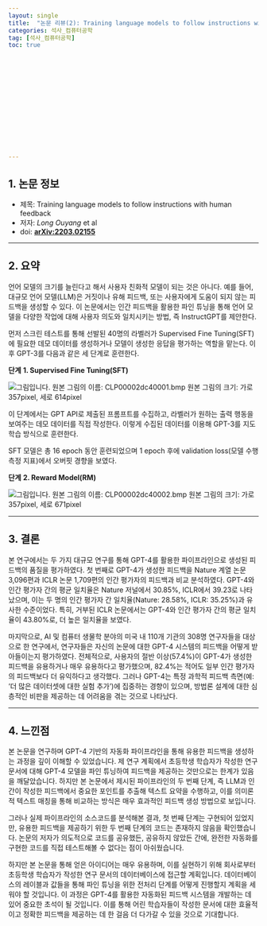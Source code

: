 ```yaml
---
layout: single
title:  "논문 리뷰(2): Training language models to follow instructions with human feedback."
categories: 석사_컴퓨터공학
tag: [석사_컴퓨터공학]
toc: true















---
```


## 1. 논문 정보

- 제목: Training language models to follow instructions with human feedback
- 저자: *Long Ouyang* et al
- doi: **[ arXiv:2203.02155](https://arxiv.org/abs/2203.02155)**

----

## 2. 요약

 언어 모델의 크기를 늘린다고 해서 사용자 친화적 모델이 되는 것은 아니다. 예를 들어, 대규모 언어 모델(LLM)은 거짓이나 유해 피드백, 또는 사용자에게 도움이 되지 않는 피드백을 생성할 수 있다. 이 논문에서는 인간 피드백을 활용한 파인 튜닝을 통해 언어 모델을 다양한 작업에 대해 사용자 의도와 일치시키는 방법, 즉 InstructGPT를 제안한다.

 먼저 스크린 테스트를 통해 선발된 40명의 라벨러가 Supervised Fine Tuning(SFT)에 필요한 데모 데이터를 생성하거나 모델이 생성한 응답을 평가하는 역할을 맡는다. 이후 GPT-3를 다음과 같은 세 단계로 훈련한다.



  **단계** **1. Supervised Fine Tuning(SFT)**

![그림입니다. 원본 그림의 이름: CLP00002dc40001.bmp 원본 그림의 크기: 가로 357pixel, 세로 614pixel](../../images/2024-06-22-a2/EMB000009d838b3.bmp)  

 이 단계에서는 GPT API로 제출된 프롬프트를 수집하고, 라벨러가 원하는 출력 행동을 보여주는 데모 데이터를 직접 작성한다. 이렇게 수집된 데이터를 이용해 GPT-3를 지도 학습 방식으로 훈련한다.

 SFT 모델은 총 16 epoch 동안 훈련되었으며 1 epoch 후에 validation loss(모델 수행측정 지표)에서 오버핏 경향을 보였다.



**단계** **2. Reward Model(RM)**

  ![그림입니다. 원본 그림의 이름: CLP00002dc40002.bmp 원본 그림의 크기: 가로 357pixel, 세로 671pixel](../../images/2024-06-22-a2/EMB000009d838b8.bmp)  



---

## 3. 결론

 본 연구에서는 두 가지 대규모 연구를 통해 GPT-4를 활용한 파이프라인으로 생성된 피드백의 품질을 평가하였다. 첫 번째로 GPT-4가 생성한 피드백을 Nature 계열 논문 3,096편과 ICLR 논문 1,709편의 인간 평가자의 피드백과 비교 분석하였다. GPT-4와 인간 평가자 간의 평균 일치율은 Nature 저널에서 30.85%, ICLR에서 39.23로 나타났으며, 이는 두 명의 인간 평가자 간 일치율(Nature: 28.58%, ICLR: 35.25%)과 유사한 수준이었다. 특히, 거부된 ICLR 논문에서는 GPT-4와 인간 평가자 간의 평균 일치율이 43.80%로, 더 높은 일치율을 보였다.

 마지막으로, AI 및 컴퓨터 생물학 분야의 미국 내 110개 기관의 308명 연구자들을 대상으로 한 연구에서, 연구자들은 자신의 논문에 대한 GPT-4 시스템의 피드백을 어떻게 받아들이는지 평가하였다. 전체적으로, 사용자의 절반 이상(57.4%)이 GPT-4가 생성한 피드백을 유용하거나 매우 유용하다고 평가했으며, 82.4%는 적어도 일부 인간 평가자의 피드백보다 더 유익하다고 생각했다. 그러나 GPT-4는 특정 과학적 피드백 측면(예: ‘더 많은 데이터셋에 대한 실험 추가’)에 집중하는 경향이 있으며, 방법론 설계에 대한 심층적인 비판을 제공하는 데 어려움을 겪는 것으로 나타났다.

---

## 4. 느낀점

 본 논문을 연구하며 GPT-4 기반의 자동화 파이프라인을 통해 유용한 피드백을 생성하는 과정을 깊이 이해할 수 있었습니다. 제 연구 계획에서 초등학생 학습자가 작성한 연구 문서에 대해 GPT-4 모델을 파인 튜닝하여 피드백을 제공하는 것만으로는 한계가 있음을 깨달았습니다. 하지만 본 논문에서 제시된 파이프라인의 두 번째 단계, 즉 LLM과 인간이 작성한 피드백에서 중요한 포인트를 추출해 텍스트 요약을 수행하고, 이를 의미론적 텍스트 매칭을 통해 비교하는 방식은 매우 효과적인 피드백 생성 방법으로 보입니다.

 그러나 실제 파이프라인의 소스코드를 분석해본 결과, 첫 번째 단계는 구현되어 있었지만, 유용한 피드백을 제공하기 위한 두 번째 단계의 코드는 존재하지 않음을 확인했습니다. 논문의 저자가 의도적으로 코드를 공유했든, 공유하지 않았든 간에, 완전한 자동화를 구현한 코드를 직접 테스트해볼 수 없다는 점이 아쉬웠습니다.

 하지만 본 논문을 통해 얻은 아이디어는 매우 유용하며, 이를 실현하기 위해 회사로부터 초등학생 학습자가 작성한 연구 문서의 데이터베이스에 접근할 계획입니다. 데이터베이스의 레이블과 값들을 통해 파인 튜닝을 위한 전처리 단계를 어떻게 진행할지 계획을 세워야 할 것입니다. 이 과정은 GPT-4를 활용한 자동화된 피드백 시스템을 개발하는 데 있어 중요한 초석이 될 것입니다. 이를 통해 어린 학습자들이 작성한 문서에 대한 효율적이고 정확한 피드백을 제공하는 데 한 걸음 더 다가갈 수 있을 것으로 기대합니다.